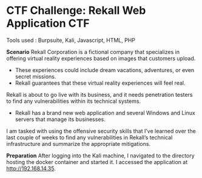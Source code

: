 # CTF Challenge: Rekall Web Application CTF
Tools used : Burpsuite, Kali, Javascript, HTML, PHP

**Scenario**
Rekall Corporation is a fictional company that specializes in offering virtual reality experiences based on images that customers upload.
- These experiences could include dream vacations, adventures, or even secret missions.
- Rekall guarantees that these virtual reality experiences will feel real.
  
Rekall is about to go live with its business, and it needs penetration testers to find any vulnerabilities within its technical systems.
- Rekall has a brand new web application and several Windows and Linux servers that manage its businesses.

I am tasked with using the offensive security skills that I’ve learned over the last couple of weeks to find any vulnerabilities in Rekall’s technical infrastructure and summarize the appropriate mitigations.

**Preparation**
After logging into the Kali machine, I navigated to the directory hosting the docker container and started it.
I accessed the application at http://192.168.14.35.
